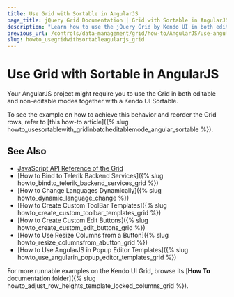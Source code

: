```yaml
---
title: Use Grid with Sortable in AngularJS
page_title: jQuery Grid Documentation | Grid with Sortable in AngularJS | Kendo UI
description: "Learn how to use the jQuery Grid by Kendo UI in both editable and non-editable modes together with a Kendo UI Sortable in AngularJS projects."
previous_url: /controls/data-management/grid/how-to/AngularJS/use-angularjs-sortable-batch-editable-grid
slug: howto_usegridwithsortableagularjs_grid
---
```


# Use Grid with Sortable in AngularJS

Your AngularJS project might require you to use the Grid in both editable and non-editable modes together with a Kendo UI Sortable.

To see the example on how to achieve this behavior and reorder the Grid rows, refer to [this how-to article]({% slug howto_usesortablewith_gridinbatcheditablemode_angular_sortable %}).

## See Also

* [JavaScript API Reference of the Grid](/api/javascript/ui/grid)
* [How to Bind to Telerik Backend Services]({% slug howto_bindto_telerik_backend_services_grid %})
* [How to Change Languages Dynamically]({% slug howto_dynamic_language_change %})
* [How to Create Custom ToolBar Templates]({% slug howto_create_custom_toolbar_templates_grid %})
* [How to Create Custom Edit Buttons]({% slug howto_create_custom_edit_buttons_grid %})
* [How to Use Resize Columns from a Button]({% slug howto_resize_columnsfrom_abutton_grid %})
* [How to Use AngularJS in Popup Editor Templates]({% slug howto_use_angularin_popup_editor_templates_grid %})

For more runnable examples on the Kendo UI Grid, browse its [**How To** documentation folder]({% slug howto_adjust_row_heights_template_locked_columns_grid %}).
